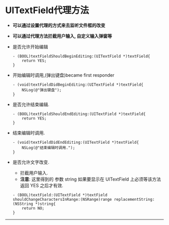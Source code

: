 # UITextField代理方法
- **可以通过设置代理的方式来去监听文件框的改变**
- **可以通过代理方法拦截用户输入, 自定义输入弹窗等**

- 是否允许开始编辑

  ```objc
  - (BOOL)textFieldShouldBeginEditing:(UITextField *)textField{
      return YES;
  }
  ```

- 开始编辑时调用,(弹出键盘)became first responder

  ```objc
  - (void)textFieldDidBeginEditing:(UITextField *)textField{
      NSLog(@"弹出键盘");
  }
  ```

- 是否允许结束编辑.

  ```objc
  - (BOOL)textFieldShouldEndEditing:(UITextField *)textField{
      return YES;
  }
  ```


- 结束编辑时调用.

  ```objc
  - (void)textFieldDidEndEditing:(UITextField *)textField{
      NSLog(@"结束编辑时调用.");
  }
  ```

- 是否允许文字改变.
    - 拦截用户输入.
    - **注意**: 这里得到的 参数 string 如果要显示在 UITextField 上必须等该方法返回 YES 之后才有效.

  ```objc
  - (BOOL)textField:(UITextField *)textField shouldChangeCharactersInRange:(NSRange)range replacementString:(NSString *)string{
      return NO;
  }
  ```


---
<br/>
